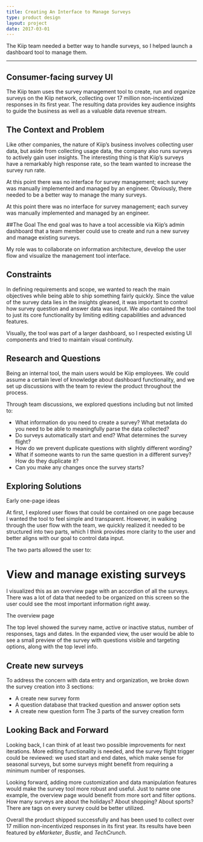 ```yaml
---
title: Creating An Interface to Manage Surveys
type: product design
layout: project
date: 2017-03-01
---
```


The Kiip team needed a better way to handle surveys, so I helped launch a dashboard tool to manage them.

---
## Consumer-facing survey UI

The Kiip team uses the survey management tool to create, run and organize surveys on the Kiip network, collecting over 17 million non-incentivized responses in its first year. The resulting data provides key audience insights to guide the business as well as a valuable data revenue stream.

## The Context and Problem
Like other companies, the nature of Kiip’s business involves collecting user data, but aside from collecting usage data, the company also runs surveys to actively gain user insights. The interesting thing is that Kiip’s surveys have a remarkably high response rate, so the team wanted to increase the survey run rate.

At this point there was no interface for survey management; each survey was manually implemented and managed by an engineer. Obviously, there needed to be a better way to manage the many surveys.

At this point there was no interface for survey management; each survey was manually implemented and managed by an engineer.

##The Goal
The end goal was to have a tool accessible via Kiip’s admin dashboard that a team member could use to create and run a new survey and manage existing surveys.

My role was to collaborate on information architecture, develop the user flow and visualize the management tool interface.

## Constraints
In defining requirements and scope, we wanted to reach the main objectives while being able to ship something fairly quickly. Since the value of the survey data lies in the insights gleaned, it was important to control how survey question and answer data was input. We also contained the tool to just its core functionality by limiting editing capabilities and advanced features.

Visually, the tool was part of a larger dashboard, so I respected existing UI components and tried to maintain visual continuity.

## Research and Questions
Being an internal tool, the main users would be Kiip employees. We could assume a certain level of knowledge about dashboard functionality, and we set up discussions with the team to review the product throughout the process.

Through team discussions, we explored questions including but not limited to:
- What information do you need to create a survey? What metadata do you need to be able to meaningfully parse the data collected?
- Do surveys automatically start and end? What determines the survey flight?
- How do we prevent duplicate questions with slightly different wording?
- What if someone wants to run the same question in a different survey? How do they duplicate it?
- Can you make any changes once the survey starts?

## Exploring Solutions
Early one-page ideas

At first, I explored user flows that could be contained on one page because I wanted the tool to feel simple and transparent. However, in walking through the user flow with the team, we quickly realized it needed to be structured into two parts, which I think provides more clarity to the user and better aligns with our goal to control data input.

The two parts allowed the user to:

# View and manage existing surveys
I visualized this as an overview page with an accordion of all the surveys. There was a lot of data that needed to be organized on this screen so the user could see the most important information right away.

The overview page

The top level showed the survey name, active or inactive status, number of responses, tags and dates. In the expanded view, the user would be able to see a small preview of the survey with questions visible and targeting options, along with the top level info.

## Create new surveys
To address the concern with data entry and organization, we broke down the survey creation into 3 sections:
- A create new survey form
- A question database that tracked question and answer option sets
- A create new question form
The 3 parts of the survey creation form

## Looking Back and Forward
Looking back, I can think of at least two possible improvements for next iterations. More editing functionality is needed, and the survey flight trigger could be reviewed: we used start and end dates, which make sense for seasonal surveys, but some surveys might benefit from requiring a minimum number of responses.

Looking forward, adding more customization and data manipulation features would make the survey tool more robust and useful. Just to name one example, the overview page would benefit from more sort and filter options. How many surveys are about the holidays? About shopping? About sports? There are tags on every survey could be better utilized.

Overall the product shipped successfully and has been used to collect over 17 million non-incentivized responses in its first year. Its results have been featured by *eMarketer*, *Bustle*, and *TechCrunch*.